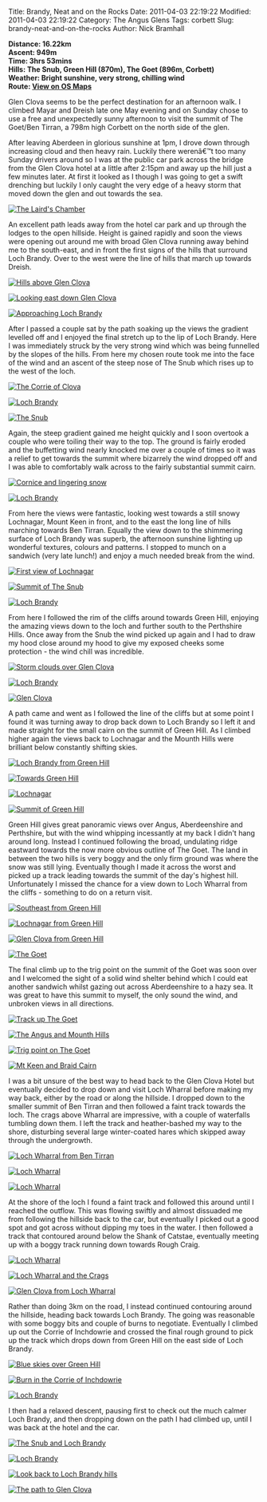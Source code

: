 Title: Brandy, Neat and on the Rocks
Date: 2011-04-03 22:19:22
Modified: 2011-04-03 22:19:22
Category: The Angus Glens
Tags: corbett
Slug: brandy-neat-and-on-the-rocks
Author: Nick Bramhall

**Distance: 16.22km  
Ascent: 949m  
Time: 3hrs 53mins  
Hills: The Snub, Green Hill (870m), The Goet (896m, Corbett)  
Weather: Bright sunshine, very strong, chilling wind  
Route: [View on OS Maps](https://www.invertedworld.co.uk/trip/346)**



Glen Clova seems to be the perfect destination for an afternoon walk. I climbed Mayar and Dreish late one May evening and on Sunday chose to use a free and unexpectedly sunny afternoon to visit the summit of The Goet/Ben Tirran, a 798m high Corbett on the north side of the glen.

<!--more-->

After leaving Aberdeen in glorious sunshine at 1pm, I drove down through increasing cloud and then heavy rain. Luckily there werenâ€™t too many Sunday drivers around so I was at the public car park across the bridge from the Glen Clova hotel at a little after 2:15pm and away up the hill just a few minutes later. At first it looked as I though I was going to get a swift drenching but luckily I only caught the very edge of a heavy storm that moved down the glen and out towards the sea.



[![The Laird's Chamber](http://farm6.static.flickr.com/5142/5595991329_999fd7f7a8_b.jpg)](http://www.flickr.com/photos/53725815@N00/5595991329)



An excellent path leads away from the hotel car park and up through the lodges to the open hillside. Height is gained rapidly and soon the views were opening out around me with broad Glen Clova running away behind me to the south-east, and in front the first signs of the hills that surround Loch Brandy. Over to the west were the line of hills that march up towards Dreish.



[![Hills above Glen Clova](http://farm6.static.flickr.com/5172/5595991747_9bc47078e6_b.jpg)](http://www.flickr.com/photos/53725815@N00/5595991747)



[![Looking east down Glen Clova](http://farm6.static.flickr.com/5184/5595993527_6f988104b0_b.jpg)](http://www.flickr.com/photos/53725815@N00/5595993527)



[![Approaching Loch Brandy](http://farm6.static.flickr.com/5063/5595994063_b715078b0c_b.jpg)](http://www.flickr.com/photos/53725815@N00/5595994063)



After I passed a couple sat by the path soaking up the views the gradient levelled off and I enjoyed the final stretch up to the lip of Loch Brandy. Here I was immediately struck by the very strong wind which was being funnelled by the slopes of the hills. From here my chosen route took me into the face of the wind and an ascent of the steep nose of The Snub which rises up to the west of the loch. 



[![The Corrie of Clova](http://farm6.static.flickr.com/5062/5596577528_a2e5b51118_b.jpg)](http://www.flickr.com/photos/53725815@N00/5596577528)



[![Loch Brandy](http://farm6.static.flickr.com/5230/5596579104_7439665d47_b.jpg)](http://www.flickr.com/photos/53725815@N00/5596579104)



[![The Snub](http://farm6.static.flickr.com/5141/5595995699_0923f66b8b_b.jpg)](http://www.flickr.com/photos/53725815@N00/5595995699)



Again, the steep gradient gained me height quickly and I soon overtook a couple who were toiling their way to the top. The ground is fairly eroded and the buffetting wind nearly knocked me over a couple of times so it was a relief to get towards the summit where bizarrely the wind dropped off and I was able to comfortably walk across to the fairly substantial summit cairn.



[![Cornice and lingering snow](http://farm6.static.flickr.com/5188/5596580708_d0503d489d_b.jpg)](http://www.flickr.com/photos/53725815@N00/5596580708)



[![Loch Brandy](http://farm6.static.flickr.com/5261/5596581218_1c66da5240_b.jpg)](http://www.flickr.com/photos/53725815@N00/5596581218)



From here the views were fantastic, looking west towards a still snowy Lochnagar, Mount Keen in front, and to the east the long line of hills marching towards Ben Tirran. Equally the view down to the shimmering surface of Loch Brandy was superb, the afternoon sunshine lighting up wonderful textures, colours and patterns. I stopped to munch on a sandwich (very late lunch!) and enjoy a much needed break from the wind.



[![First view of Lochnagar](http://farm6.static.flickr.com/5182/5595999305_da1366c804_b.jpg)](http://www.flickr.com/photos/53725815@N00/5595999305)



[![Summit of The Snub](http://farm6.static.flickr.com/5224/5596583980_2960c17528_b.jpg)](http://www.flickr.com/photos/53725815@N00/5596583980)



[![Loch Brandy](http://farm6.static.flickr.com/5109/5596584400_09f504489d_b.jpg)](http://www.flickr.com/photos/53725815@N00/5596584400)



From here I followed the rim of the cliffs around towards Green Hill, enjoying the amazing views down to the loch and further south to the Perthshire Hills. Once away from the Snub the wind picked up again and I had to draw my hood close around my hood to give my exposed cheeks some protection - the wind chill was incredible. 



[![Storm clouds over Glen Clova](http://farm6.static.flickr.com/5030/5596587488_222b034a8a_b.jpg)](http://www.flickr.com/photos/53725815@N00/5596587488)



[![Loch Brandy](http://farm6.static.flickr.com/5253/5586070411_5ec68e73a7_b.jpg)](http://www.flickr.com/photos/53725815@N00/5586070411)



[![Glen Clova](http://farm6.static.flickr.com/5181/5596004917_671786eb28_b.jpg)](http://www.flickr.com/photos/53725815@N00/5596004917)



A path came and went as I followed the line of the cliffs but at some point I found it was turning away to drop back down to Loch Brandy so I left it and made straight for the small cairn on the summit of Green Hill. As I climbed higher again the views back to Lochnagar and the Mounth Hills were brilliant below constantly shifting skies.



[![Loch Brandy from Green Hill](http://farm6.static.flickr.com/5023/5596007071_cb5f4e2a1b_b.jpg)](http://www.flickr.com/photos/53725815@N00/5596007071)



[![Towards Green Hill](http://farm6.static.flickr.com/5109/5596588468_1dd2067cd2_b.jpg)](http://www.flickr.com/photos/53725815@N00/5596588468)



[![Lochnagar](http://farm6.static.flickr.com/5021/5596590804_2575434d4e_b.jpg)](http://www.flickr.com/photos/53725815@N00/5596590804)



[![Summit of Green Hill](http://farm6.static.flickr.com/5022/5596591282_cda2f70903_b.jpg)](http://www.flickr.com/photos/53725815@N00/5596591282)



Green Hill gives great panoramic views over Angus, Aberdeenshire and Perthshire, but with the wind whipping incessantly at my back I didn't hang around long. Instead I continued following the broad, undulating ridge eastward towards the now more obvious outline of The Goet. The land in between the two hills is very boggy and the only firm ground was where the snow was still lying. Eventually though I made it across the worst and picked up a track leading towards the summit of the day's highest hill. Unfortunately I missed the chance for a view down to Loch Wharral from the cliffs - something to do on a return visit.



[![Southeast from Green Hill](http://farm6.static.flickr.com/5069/5596591736_714293bf80_b.jpg)](http://www.flickr.com/photos/53725815@N00/5596591736)



[![Lochnagar from Green Hill](http://farm6.static.flickr.com/5177/5596592120_6ea698a65f_b.jpg)](http://www.flickr.com/photos/53725815@N00/5596592120)



[![Glen Clova from Green Hill](http://farm6.static.flickr.com/5269/5596592994_6df41998fa_b.jpg)](http://www.flickr.com/photos/53725815@N00/5596592994)



[![The Goet](http://farm6.static.flickr.com/5227/5596011605_c4595ea2b1_b.jpg)](http://www.flickr.com/photos/53725815@N00/5596011605)



The final climb up to the trig point on the summit of the Goet was soon over and I welcomed the sight of a solid wind shelter behind which I could eat another sandwich whilst gazing out across Aberdeenshire to a hazy sea. It was great to have this summit to myself, the only sound the wind, and unbroken views in all directions.



[![Track up The Goet](http://farm6.static.flickr.com/5179/5596012107_51ff834cd2_b.jpg)](http://www.flickr.com/photos/53725815@N00/5596012107)



[![The Angus and Mounth Hills](http://farm6.static.flickr.com/5107/5596012599_e097ae9850_b.jpg)](http://www.flickr.com/photos/53725815@N00/5596012599)



[![Trig point on The Goet](http://farm6.static.flickr.com/5175/5596013811_cd15645f04_b.jpg)](http://www.flickr.com/photos/53725815@N00/5596013811)



[![Mt Keen and Braid Cairn](http://farm6.static.flickr.com/5024/5596015525_5bfcb2a0ed_b.jpg)](http://www.flickr.com/photos/53725815@N00/5596015525)



I was a bit unsure of the best way to head back to the Glen Clova Hotel but eventually decided to drop down and visit Loch Wharral before making my way back, either by the road or along the hillside. I dropped down to the smaller summit of Ben Tirran and then followed a faint track towards the loch. The crags above Wharral are impressive, with a couple of waterfalls tumbling down them. I left the track and heather-bashed my way to the shore, disturbing several large winter-coated hares which skipped away through the undergrowth.



[![Loch Wharral from Ben Tirran](http://farm6.static.flickr.com/5106/5596016401_ae4c639560_b.jpg)](http://www.flickr.com/photos/53725815@N00/5596016401)



[![Loch Wharral](http://farm6.static.flickr.com/5182/5596600168_8cde4044fe_b.jpg)](http://www.flickr.com/photos/53725815@N00/5596600168)



[![Loch Wharral](http://farm6.static.flickr.com/5263/5596018605_8fb27ee97a_b.jpg)](http://www.flickr.com/photos/53725815@N00/5596018605)



At the shore of the loch I found a faint track and followed this around until I reached the outflow. This was flowing swiftly and almost dissuaded me from following the hillside back to the car, but eventually I picked out a good spot and got across without dipping my toes in the water. I then followed a track that contoured around below the Shank of Catstae, eventually meeting up with a boggy track running down towards Rough Craig.



[![Loch Wharral](http://farm6.static.flickr.com/5227/5596603036_36633a421f_b.jpg)](http://www.flickr.com/photos/53725815@N00/5596603036)



[![Loch Wharral and the Crags](http://farm6.static.flickr.com/5263/5596603750_5227900188_b.jpg)](http://www.flickr.com/photos/53725815@N00/5596603750)



[![Glen Clova from Loch Wharral](http://farm6.static.flickr.com/5021/5596604266_87a4268d30_b.jpg)](http://www.flickr.com/photos/53725815@N00/5596604266)



Rather than doing 3km on the road, I instead continued contouring around the hillside, heading back towards Loch Brandy. The going was reasonable with some boggy bits and couple of burns to negotiate. Eventually I climbed up out the Corrie of Inchdowrie and crossed the final rough ground to pick up the track which drops down from Green Hill on the east side of Loch Brandy.



[![Blue skies over Green Hill](http://farm6.static.flickr.com/5230/5596021911_4d50185f6b_b.jpg)](http://www.flickr.com/photos/53725815@N00/5596021911)



[![Burn in the Corrie of Inchdowrie](http://farm6.static.flickr.com/5185/5596606064_47279d6e51_b.jpg)](http://www.flickr.com/photos/53725815@N00/5596606064)



[![Loch Brandy](http://farm6.static.flickr.com/5267/5596024523_55d1fba356_b.jpg)](http://www.flickr.com/photos/53725815@N00/5596024523)



I then had a relaxed descent, pausing first to check out the much calmer Loch Brandy, and then dropping down on the path I had climbed up, until I was back at the hotel and the car.



[![The Snub and Loch Brandy](http://farm6.static.flickr.com/5268/5596611222_614fc691e8_b.jpg)](http://www.flickr.com/photos/53725815@N00/5596611222)



[![Loch Brandy](http://farm6.static.flickr.com/5171/5592890203_c6a4bcd59c_b.jpg)](http://www.flickr.com/photos/53725815@N00/5592890203)



[![Look back to Loch Brandy hills](http://farm6.static.flickr.com/5269/5596028235_dc13146fed_b.jpg)](http://www.flickr.com/photos/53725815@N00/5596028235)



[![The path to Glen Clova](http://farm6.static.flickr.com/5106/5593546256_7cd71f27d4_b.jpg)](http://www.flickr.com/photos/53725815@N00/5593546256)
